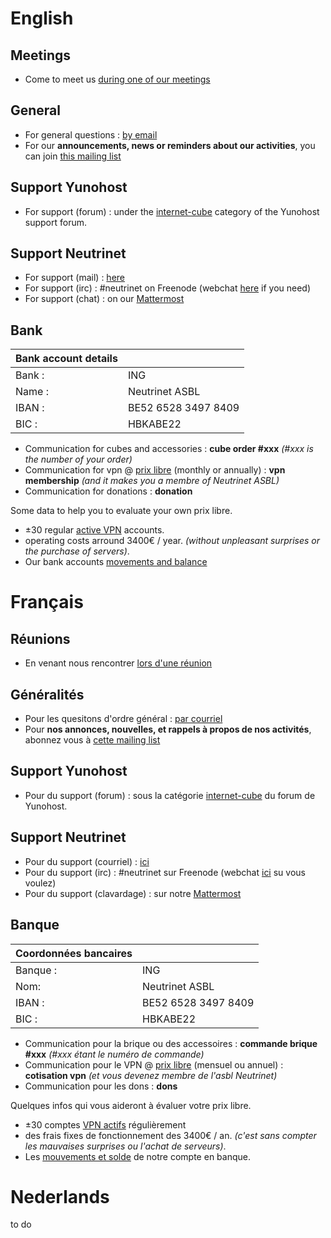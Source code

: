 <!-- TITLE: Contact -->
<!-- SUBTITLE: Reach us, nous joindre, contacteer ons -->

# English
## Meetings
- Come to meet us [during one of our meetings](agenda)

## General

- For general questions :  [by email](mailto:contact@neutrinet.be)
- For our **announcements, news or reminders about our activities**, you can join [this mailing list](https://lists.entransition.be/wws/info/neutrinet)

## Support Yunohost

- For support (forum) : under the [internet-cube](https://forum.yunohost.org/c/support/internet-cube) category of the Yunohost support forum.

## Support Neutrinet

- For support (mail) : [here](mailto:support@neutrinet.be)
- For support (irc) : #neutrinet on Freenode (webchat [here](https://webchat.freenode.net/?channels=neutrinet) if you need)
- For support (chat) : on our [Mattermost](https://chat.neutrinet.be)


## Bank

| Bank account details | |
|---|---|
| Bank :|ING |
| Name :|Neutrinet ASBL |
| IBAN :|BE52 6528 3497 8409 |
| BIC :|HBKABE22 |

* Communication for cubes and accessories : **cube order #xxx** _(#xxx is the number of your order)_
* Communication for vpn @ [prix libre](https://en.wikipedia.org/wiki/Pay_what_you_want) (monthly or annually) : **vpn membership** _(and it makes you a membre of Neutrinet ASBL)_
* Communication for donations : **donation**

Some data to help you to evaluate your own prix libre.

* ±30 regular [active VPN](https://status.neutrinet.be/) accounts.
* operating costs arround 3400€ / year.  _(without unpleasant surprises or the purchase of servers)_.  
* Our bank accounts [movements and balance](https://accounting.neutrinet.be/)
# Français

## Réunions

- En venant nous rencontrer [lors d'une réunion](agenda)

## Généralités

- Pour les quesitons d'ordre général :  [par courriel](mailto:contact@neutrinet.be)
- Pour **nos annonces, nouvelles, et rappels à propos de nos activités**, abonnez vous à [cette mailing list](https://lists.entransition.be/wws/info/neutrinet)

## Support Yunohost

- Pour du support (forum) : sous la catégorie [internet-cube](https://forum.yunohost.org/c/support/internet-cube) du forum de Yunohost.

## Support Neutrinet

- Pour du support (courriel) : [ici](mailto:support@neutrinet.be)
- Pour du support (irc) : #neutrinet sur Freenode (webchat [ici](https://webchat.freenode.net/?channels=neutrinet) su vous voulez)
- Pour du support (clavardage) : sur notre [Mattermost](https://chat.neutrinet.be)


## Banque

| Coordonnées bancaires | |
|---|---|
| Banque :|ING |
| Nom:|Neutrinet ASBL |
| IBAN :|BE52 6528 3497 8409 |
| BIC :|HBKABE22 |

* Communication pour la brique ou des accessoires : **commande brique #xxx** _(#xxx étant le numéro de commande)_ 
* Communication pour le VPN @ [prix libre](https://fr.wikipedia.org/wiki/Prix_libre) (mensuel ou annuel) : **cotisation vpn**  _(et vous devenez membre de l'asbl Neutrinet)_
* Communication pour les dons : **dons**

Quelques infos qui vous aideront à évaluer votre prix libre.

* ±30 comptes [VPN actifs](https://status.neutrinet.be/) régulièrement
* des frais fixes de fonctionnement des 3400€ / an.  _(c'est sans compter les mauvaises surprises ou l'achat de serveurs)_.  
* Les [mouvements et solde](https://accounting.neutrinet.be/) de notre compte en banque.
# Nederlands
to do
